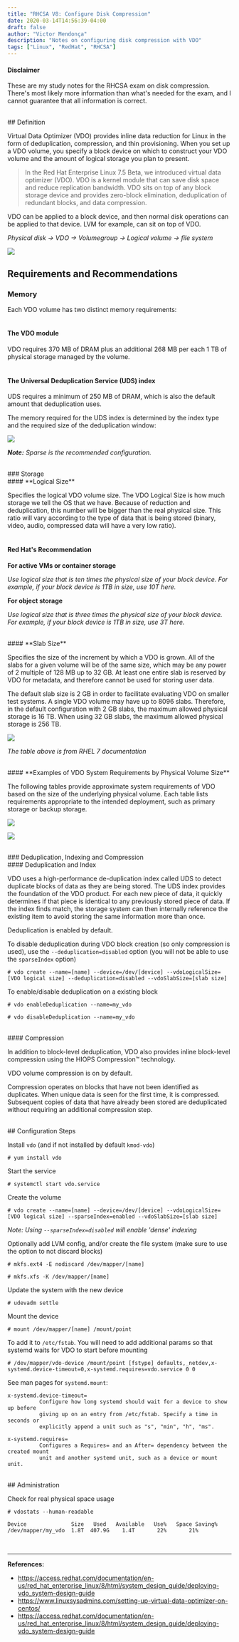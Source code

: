 ```yaml
---
title: "RHCSA V8: Configure Disk Compression"
date: 2020-03-14T14:56:39-04:00
draft: false
author: "Victor Mendonça"
description: "Notes on configuring disk compression with VDO"
tags: ["Linux", "RedHat", "RHCSA"]
---
```


#### Disclaimer

These are my study notes for the RHCSA exam on disk compression. There's most likely more information than what's needed for the exam, and I cannot guarantee that all information is correct.

<br>
## Definition

Virtual Data Optimizer (VDO) provides inline data reduction for Linux in the form of deduplication, compression, and thin provisioning. When you set up a VDO volume, you specify a block device on which to construct your VDO volume and the amount of logical storage you plan to present.  

> In the Red Hat Enterprise Linux 7.5 Beta, we introduced virtual data optimizer (VDO). VDO is a kernel module that can save disk space and reduce replication bandwidth. VDO sits on top of any block storage device and provides zero-block elimination, deduplication of redundant blocks, and data compression.  

VDO can be applied to a block device, and then normal disk operations can be applied to that device. LVM for example, can sit on top of VDO.

_Physical disk -> VDO -> Volumegroup -> Logical volume -> file system_

![](/img/rhsa-v8-configure-disk-compression/overview.png)

## Requirements and Recommendations

### Memory

Each VDO volume has two distinct memory requirements:  
<br>
#### The VDO module

VDO requires 370 MB of DRAM plus an additional 268 MB per each 1 TB of physical storage managed by the volume.  
<br>
#### The Universal Deduplication Service (UDS) index

UDS requires a minimum of 250 MB of DRAM, which is also the default amount that deduplication uses.  

The memory required for the UDS index is determined by the index type and the required size of the deduplication window:       

![](/img/rhsa-v8-configure-disk-compression/memory_requirements.png)

_**Note:** Sparse is the recommended configuration._

<br>
### Storage
<br>
#### **Logical Size**

Specifies the logical VDO volume size. The VDO Logical Size is how much storage we tell the OS that we have. Because of reduction and deduplication, this number will be bigger than the real physical size. This ratio will vary according to the type of data that is being stored (binary, video, audio, compressed data will have a very low ratio).  
<br>
#### Red Hat's Recommendation

**For active VMs or container storage**

_Use logical size that is ten times the physical size of your block device. For example, if your block device is 1TB in size, use 10T here._

**For object storage**

_Use logical size that is three times the physical size of your block device. For example, if your block device is 1TB in size, use 3T here._          

<br>
#### **Slab Size**

Specifies the size of the increment by which a VDO is grown. All of the slabs for a given volume will be of the same size, which may be any power of 2 multiple of 128 MB up to 32 GB. At least one entire slab is reserved by VDO for metadata, and therefore cannot be used for storing user data.  


The default slab size is 2 GB in order to facilitate evaluating VDO on smaller test systems. A single VDO volume may have up to 8096 slabs. Therefore, in the default configuration with 2 GB slabs, the maximum allowed physical storage is 16 TB. When using 32 GB slabs, the maximum allowed physical storage is 256 TB.

![](/img/rhsa-v8-configure-disk-compression/vdo_slab_sizes.png)

_The table above is from RHEL 7 documentation_

<br>
#### **Examples of VDO System Requirements by Physical Volume Size**

The following tables provide approximate system requirements of VDO based on the size of the underlying physical volume. Each table lists requirements appropriate to the intended deployment, such as primary storage or backup storage.    

![](/img/rhsa-v8-configure-disk-compression/primary_storage.png)

![](/img/rhsa-v8-configure-disk-compression/backup_storage.png)

<br>
### Deduplication, Indexing and Compression
<br>
#### Deduplication and Index

VDO uses a high-performance de-duplication index called UDS to detect duplicate blocks of data as they are being stored. The UDS index provides the foundation of the VDO product. For each new piece of data, it quickly determines if that piece is identical to any previously stored piece of data. If the index finds match, the storage system can then internally reference the existing item to avoid storing the same information more than once.

Deduplication is enabled by default.  

To disable deduplication during VDO block creation (so only compression is used), use the `--deduplication=disabled` option (you will not be able to use the `sparseIndex` option)

```
# vdo create --name=[name] --device=/dev/[device] --vdoLogicalSize=[VDO logical size] --deduplication=disabled --vdoSlabSize=[slab size]
```

To enable/disable deduplication on a existing block

```
# vdo enableDeduplication --name=my_vdo

# vdo disableDeduplication --name=my_vdo
```
<br>
#### Compression

In addition to block-level deduplication, VDO also provides inline block-level compression using the HIOPS Compression™ technology.  

VDO volume compression is on by default.

Compression operates on blocks that have not been identified as duplicates. When unique data is seen for the first time, it is compressed. Subsequent copies of data that have already been stored are deduplicated without requiring an additional compression step.

<br>
## Configuration Steps

Install `vdo` (and if not installed by default `kmod-vdo`)

```
# yum install vdo
```

Start the service

```
# systemctl start vdo.service
```

Create the volume

```
# vdo create --name=[name] --device=/dev/[device] --vdoLogicalSize=[VDO logical size] --sparseIndex=enabled --vdoSlabSize=[slab size]
```

_Note: Using `--sparseIndex=disabled` will enable 'dense' indexing_

Optionally add LVM config, and/or create the file system (make sure to use the option to not discard blocks)

```
# mkfs.ext4 -E nodiscard /dev/mapper/[name]

# mkfs.xfs -K /dev/mapper/[name]
```

Update the system with the new device

```
# udevadm settle
```

Mount the device

```
# mount /dev/mapper/[name] /mount/point
```

To add it to `/etc/fstab`. You will need to add additional params so that systemd waits for VDO to start before mounting

```
# /dev/mapper/vdo-device /mount/point [fstype] defaults,_netdev,x-systemd.device-timeout=0,x-systemd.requires=vdo.service 0 0
```

See man pages for `systemd.mount`:

```nothing
x-systemd.device-timeout=
          Configure how long systemd should wait for a device to show up before
          giving up on an entry from /etc/fstab. Specify a time in seconds or
          explicitly append a unit such as "s", "min", "h", "ms".

x-systemd.requires=
          Configures a Requires= and an After= dependency between the created mount
          unit and another systemd unit, such as a device or mount unit.
```

<br>
## Administration

Check for real physical space usage  

```nothing
# vdostats --human-readable

Device              Size   Used   Available   Use%   Space Saving%
/dev/mapper/my_vdo  1.8T  407.9G    1.4T       22%       21%
```
<br>

- - -

**References:**

+ https://access.redhat.com/documentation/en-us/red_hat_enterprise_linux/8/html/system_design_guide/deploying-vdo_system-design-guide
+ https://www.linuxsysadmins.com/setting-up-virtual-data-optimizer-on-centos/
+ https://access.redhat.com/documentation/en-us/red_hat_enterprise_linux/8/html/system_design_guide/deploying-vdo_system-design-guide
